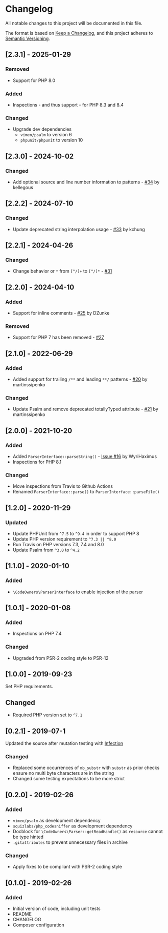 # Changelog
All notable changes to this project will be documented in this file.

The format is based on [Keep a Changelog](https://keepachangelog.com/en/1.0.0/),
and this project adheres to [Semantic Versioning](https://semver.org/spec/v2.0.0.html).

## [2.3.1] - 2025-01-29
### Removed
- Support for PHP 8.0 

### Added
- Inspections - and thus support - for PHP 8.3 and 8.4

### Changed
- Upgrade dev dependencies
  - `vimeo/psalm` to version 6
  - `phpunit/phpunit` to version 10

## [2.3.0] - 2024-10-02
### Changed
- Add optional source and line number information to patterns - [#34](https://github.com/timoschinkel/codeowners/pull/34) by kellegous
 
## [2.2.2] - 2024-07-10
### Changed
- Update deprecated string interpolation usage - [#33](https://github.com/timoschinkel/codeowners/pull/33) by kchung

## [2.2.1] - 2024-04-26
### Changed
- Change behavior or `*` from `[^/]+` to `[^/]*` - [#31](https://github.com/timoschinkel/codeowners/pull/31)

## [2.2.0] - 2024-04-10
### Added
- Support for inline comments - [#25](https://github.com/timoschinkel/codeowners/pull/25) by DZunke

### Removed
- Support for PHP 7 has been removed - [#27](https://github.com/timoschinkel/codeowners/pull/27)

## [2.1.0] - 2022-06-29
### Added
- Added support for trailing `/**` and leading `**/` patterns - [#20](https://github.com/timoschinkel/codeowners/pull/20) by martinssipenko

### Changed
- Update Psalm and remove deprecated totallyTyped attribute - [#21](https://github.com/timoschinkel/codeowners/pull/21) by martinssipenko

## [2.0.0] - 2021-10-20
### Added
- Added `ParserInterface::parseString()` - [Issue #16](https://github.com/timoschinkel/codeowners/issues/16) by WyriHaximus
- Inspections for PHP 8.1

### Changed
- Move inspections from Travis to Github Actions
- Renamed `ParserInterface::parse()` to `ParserInterface::parseFile()`

## [1.2.0] - 2020-11-29
### Updated
- Update PHPUnit from `^7.5` to `^9.4` in order to support PHP 8
- Update PHP version requirement to `^7.3 || ^8.0`
- Run Travis on PHP versions 7.3, 7.4 and 8.0
- Update Psalm from `^3.0` to `^4.2`

## [1.1.0] - 2020-01-10
### Added
- `\CodeOwners\ParserInterface` to enable injection of the parser

## [1.0.1] - 2020-01-08
### Added
- Inspections on PHP 7.4

### Changed
- Upgraded from PSR-2 coding style to PSR-12

## [1.0.0] - 2019-09-23
Set PHP requirements.

## Changed
- Required PHP version set to `^7.1`

## [0.2.1] - 2019-07-1
Updated the source after mutation testing with [Infection](https://github.com/infection/infection)

### Changed 
- Replaced some occurrences of `mb_substr` with `substr` as prior checks ensure no multi byte characters are in the string
- Changed some testing expectations to be more strict

## [0.2.0] - 2019-02-26
### Added
- `vimeo/psalm` as development dependency
- `squizlabs/php_codesniffer` as development dependency
- Docblock for `\CodeOwners\Parser::getReadHandle()` as `resource` cannot be type hinted
- `.gitattributes` to prevent unnecessary files in archive

### Changed
- Apply fixes to be compliant with PSR-2 coding style

## [0.1.0] - 2019-02-26
### Added
- Initial version of code, including unit tests
- README
- CHANGELOG
- Composer configuration
